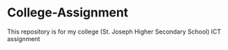 # College-Assignment
This repository is for my college (St. Joseph Higher Secondary School) ICT assignment
